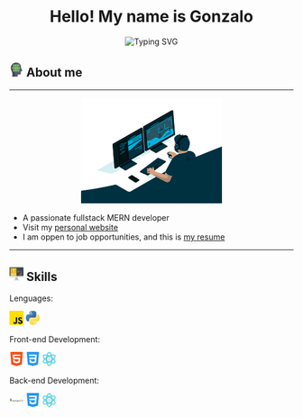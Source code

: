 <h1 align="center">
  Hello! My name is Gonzalo
</h1>

<p align='center'>
  <img src="https://readme-typing-svg.herokuapp.com?font=Fira+Code&pause=1000&random=false&width=435&lines=Welcome+to+my+github+profile!;Fullstack+MERN+developer;Computer+Engineering+student" alt="Typing SVG">
</p>

## <img src="./image/programmer.png"  width="25"> About me

------------

<div align="center">
  <img src="./image/programmer.gif" alt="Descripción del GIF" style="margin-left: auto; margin-right: auto; width: 250px;">
</div>

- A passionate fullstack MERN developer
- Visit my [personal website](https://personal-web-two-eta.vercel.app/)
- I am oppen to job opportunities, and this is [my resume](https://drive.google.com/file/d/1886-T-SVw5JwlD2ulGFNVs4M5iAB6akz/view?usp=sharing)

------------

## <img src="./image/coding.png"  width="25"> Skills

Lenguages: 

<img src="./image/js.png"  width="25"> <img src="./image/python.png"  width="25"> 

Front-end Development:

<img src="./image/html-5.png"  width="25"> <img src="./image/css-3.png"  width="25"> <img src="./image/science.png"  width="25"> 

Back-end Development:

<img src="./image/1012822_code_development_logo_mongodb_programming_icon.png"  width="25"> <img src="./image/css-3.png"  width="25"> <img src="./image/science.png"  width="25"> 

<!--
**gonzavh17/gonzavh17** is a ✨ _special_ ✨ repository because its `README.md` (this file) appears on your GitHub profile.

Here are some ideas to get you started:

- 🔭 I’m currently working on ...
- 🌱 I’m currently learning ...
- 👯 I’m looking to collaborate on ...
- 🤔 I’m looking for help with ...
- 💬 Ask me about ...
- 📫 How to reach me: ...
- 😄 Pronouns: ...
- ⚡ Fun fact: ...
-->
